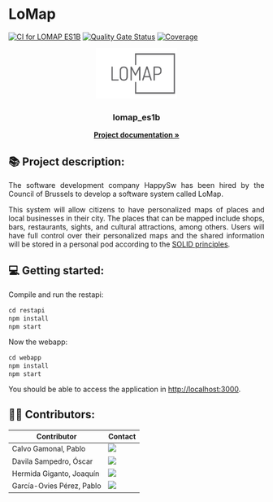 # LoMap

[![CI for LOMAP ES1B](https://github.com/Arquisoft/lomap_es1b/actions/workflows/lomap_es1b.yml/badge.svg)](https://github.com/Arquisoft/lomap_es1b/actions/workflows/lomap_es1b.yml)
[![Quality Gate Status](https://sonarcloud.io/api/project_badges/measure?project=Arquisoft_lomap_es1b2&metric=alert_status)](https://sonarcloud.io/summary/new_code?id=Arquisoft_lomap_es1b2)
[![Coverage](https://sonarcloud.io/api/project_badges/measure?project=Arquisoft_lomap_es1b2&metric=coverage)](https://sonarcloud.io/summary/new_code?id=Arquisoft_lomap_es1b2)

<div align="center">
    <img src="https://github.com/Arquisoft/lomap_es1b/blob/develop/docs/images/logo-no-background.png" alt="LOMAP ES1B" width="160" height="100">
    <h3>lomap_es1b</h3>
    <a href="https://arquisoft.github.io/lomap_es1b/"><strong>Project documentation »</strong></a>
</div>

## 📚 Project description:
<p align="justify">The software development company HappySw has been hired by the Council of Brussels to develop a software system called LoMap.</p>
<p align="justify">This system will allow citizens to have personalized maps of places and local businesses in their city. The places that can be mapped include shops, bars, restaurants, sights, and cultural attractions, among others. Users will have full control over their personalized maps and the shared information will be stored in a personal pod according to the <a href="https://solidproject.org/">SOLID principles</a>.</p>

## 💻 Getting started:

Compile and run the restapi:

```shell
cd restapi
npm install
npm start
```

Now the webapp:

```shell
cd webapp
npm install
npm start
```

You should be able to access the application in [http://localhost:3000](http://localhost:3000).

## 👨‍💻 Contributors:

| Contributor | Contact |
| ------------- | ------------- |
| Calvo Gamonal, Pablo  | <a href="https://github.com/pelotazos123"><img src="https://img.shields.io/badge/UO276220-Pablo Calvo-red"></a>  |
| Davila Sampedro, Óscar  | <a href="https://github.com/OscarDavilaSampedro"><img src="https://img.shields.io/badge/UO284541-Óscar Davila-yellow"></a>  |
| Hermida Giganto, Joaquín  | <a href="https://github.com/Jhergig"><img src="https://img.shields.io/badge/UO271718-Joaquín Hermida-success"></a>  |
| García-Ovies Pérez, Pablo  | <a href="https://github.com/PabloGOP"><img src="https://img.shields.io/badge/UO265314-Pablo García Ovies-blue"></a>  |
